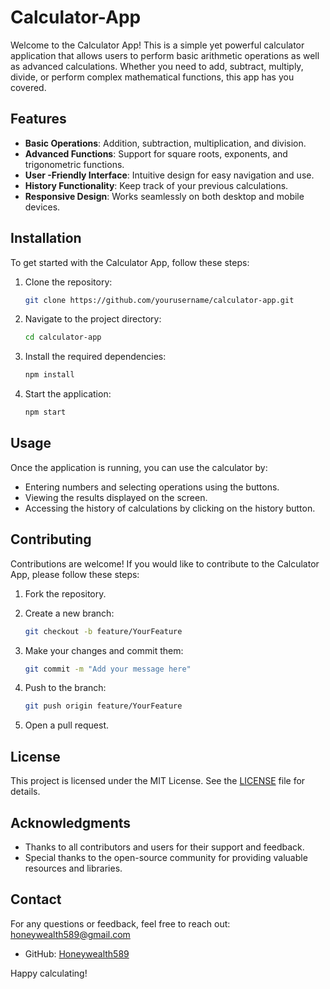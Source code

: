 # Calculator-App

Welcome to the Calculator App! This is a simple yet powerful calculator application that allows users to perform basic arithmetic operations as well as advanced calculations. Whether you need to add, subtract, multiply, divide, or perform complex mathematical functions, this app has you covered.

## Features

- **Basic Operations**: Addition, subtraction, multiplication, and division.
- **Advanced Functions**: Support for square roots, exponents, and trigonometric functions.
- **User -Friendly Interface**: Intuitive design for easy navigation and use.
- **History Functionality**: Keep track of your previous calculations.
- **Responsive Design**: Works seamlessly on both desktop and mobile devices.

## Installation

To get started with the Calculator App, follow these steps:

1. Clone the repository:
   ```bash
   git clone https://github.com/yourusername/calculator-app.git
   ```

2. Navigate to the project directory:
   ```bash
   cd calculator-app
   ```

3. Install the required dependencies:
   ```bash
   npm install
   ```

4. Start the application:
   ```bash
   npm start
   ```

## Usage

Once the application is running, you can use the calculator by:

- Entering numbers and selecting operations using the buttons.
- Viewing the results displayed on the screen.
- Accessing the history of calculations by clicking on the history button.

## Contributing

Contributions are welcome! If you would like to contribute to the Calculator App, please follow these steps:

1. Fork the repository.
2. Create a new branch:
   ```bash
   git checkout -b feature/YourFeature
   ```

3. Make your changes and commit them:
   ```bash
   git commit -m "Add your message here"
   ```

4. Push to the branch:
   ```bash
   git push origin feature/YourFeature
   ```

5. Open a pull request.

## License

This project is licensed under the MIT License. See the [LICENSE](LICENSE) file for details.

## Acknowledgments

- Thanks to all contributors and users for their support and feedback.
- Special thanks to the open-source community for providing valuable resources and libraries.

## Contact

For any questions or feedback, feel free to reach out:
honeywealth589@gmail.com
- GitHub: [Honeywealth589](https://github.com/Honeywealth589)

Happy calculating!
